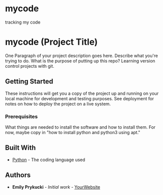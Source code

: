 # mycode
tracking my code
# mycode (Project Title)

One Paragraph of your project description goes here. Describe what you're trying to do.
What is the purpose of putting up this repo? Learning version control projects with git.

## Getting Started

These instructions will get you a copy of the project up and running on your local machine
for development and testing purposes. See deployment for notes on how to deploy the project
on a live system.

### Prerequisites

What things are needed to install the software and how to install them. For now, maybe copy in
"how to install python and python3 using apt."

## Built With

* [Python](https://www.python.org/) - The coding language used

## Authors

* **Emily Prykucki** - *Initial work* - [YourWebsite](https://example.com/)
